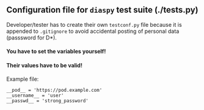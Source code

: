 ##  Configuration file for `diaspy` test suite (./tests.py)

Developer/tester has to create their own `testconf.py` file 
because it is appended to `.gitignore` to avoid accidental 
posting of personal data (passsword for D*).


#### You have to set the variables yourself!
#### Their values have to be valid!

Example file:

    __pod__ = 'https://pod.example.com'
    __username__ = 'user'
    __passwd__ = 'strong_password'
